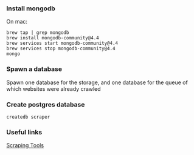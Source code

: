 ### Install mongodb

On mac:

```
brew tap | grep mongodb
brew install mongodb-community@4.4
brew services start mongodb-community@4.4
brew services stop mongodb-community@4.4
mongo
```


### Spawn a database

Spawn one database for the storage,
and one database for the queue of which websites were already crawled


### Create postgres database


```
createdb scraper
```

### Useful links

[Scraping Tools](https://towardsdatascience.com/5-strategies-to-write-unblock-able-web-scrapers-in-python-5e40c147bdaf)